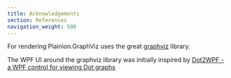 ```yaml
---
title: Acknowledgements
section: References
navigation_weight: 500
---
```


For rendering Plainion.GraphViz uses the great [graphviz](http://graphviz.org) library.

The WPF UI around the graphviz library was initially inspired by [Dot2WPF - a WPF control for viewing Dot graphs](http://www.codeproject.com/Articles/18870/Dot2WPF-a-WPF-control-for-viewing-Dot-graphs)


